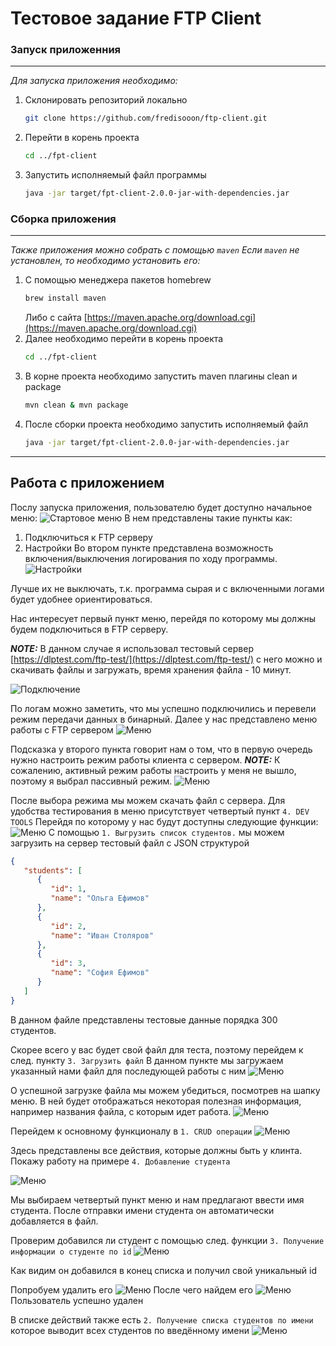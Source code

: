 # Тестовое задание FTP Client


### Запуск приложенния
----

_Для запуска приложения необходимо:_
1. Склонировать репозиторий локально
    ```sh
    git clone https://github.com/fredisooon/ftp-client.git
    ```
2. Перейти в корень проекта
    ```sh
    cd ../fpt-client
    ```
3. Запустить исполняемый файл программы
    ```sh
    java -jar target/fpt-client-2.0.0-jar-with-dependencies.jar
    ```


### Сборка приложения
----
_Также приложения можно собрать с помощью `maven` Если `maven` не установлен, то необходимо установить его:_
1. С помощью менеджера пакетов homebrew
    ```sh
    brew install maven
    ```
    Либо с сайта [https://maven.apache.org/download.cgi](https://maven.apache.org/download.cgi)
2. Далее необходимо перейти в корень проекта
    ```sh
    cd ../fpt-client
    ```
3. В корне проекта необходимо запустить maven плагины clean и package
    ```sh
    mvn clean & mvn package
    ```
4. После сборки проекта необходимо запустить исполняемый файл
    ```sh
    java -jar target/fpt-client-2.0.0-jar-with-dependencies.jar
    ```
----
## Работа с приложением
Послу запуска приложения, пользователю будет доступно начальное меню:
![Стартовое меню](/docs/images/img.png "Стартовое меню")
В нем представлены такие пункты как:
1) Подключиться к FTP серверу
2) Настройки
Во втором пункте представлена возможность включения/выключения логирования
по ходу программы.
![Настройки](/docs/images/img_1.png "Вкл/Выкл логов")

Лучше их не выключать, т.к. программа сырая и с включенными логами будет
удобнее ориентироваться.

Нас интересует первый пункт меню, перейдя по которому мы должны будем
подключиться в FTP серверу.

**_NOTE:_**
В данном случае я использовал тестовый сервер
[https://dlptest.com/ftp-test/](https://dlptest.com/ftp-test/)
с него можно и скачивать файлы и загружать, время хранения файла - 10 минут.

![Подключение](/docs/images/img_2.png "Подключение к серверу")

По логам можно заметить, что мы успешно подключились и перевели режим передачи
данных в бинарный.
Далее у нас представлено меню работы с FTP сервером
![Меню](/docs/images/img_3.png "Сервер меню")

Подсказка у второго пункта говорит нам о том, что в первую очередь нужно 
настроить режим работы клиента с сервером.
**_NOTE:_** К сожалению, активный режим работы настроить у меня не вышло, поэтому
я выбрал пассивный режим.
![Меню](/docs/images/img_4.png "Выбор режима")

После выбора режима мы можем скачать файл с сервера. Для удобства тестирования
в меню присутствует четвертый пункт `4. DEV TOOLS`
Перейдя по которому у нас будут доступны следующие функции:
![Меню](/docs/images/img_5.png "DEV tools")
С помощью `1. Выгрузить список студентов.` мы можем загрузить на сервер тестовый файл
с JSON структурой
```json
{
   "students": [
      {
         "id": 1,
         "name": "Ольга Ефимов"
      },
      {
         "id": 2,
         "name": "Иван Столяров"
      },
      {
         "id": 3,
         "name": "София Ефимов"
      }
   ]
}
```
В данном файле представлены тестовые данные порядка 300 студентов.

Скорее всего у вас будет свой файл для теста, поэтому перейдем к след. пункту
`3. Загрузить файл` 
В данном пункте мы загружаем указанный нами файл для последующей работы с ним
![Меню](/docs/images/img_6.png "Download file")

О успешной загрузке файла мы можем убедиться, посмотрев на шапку меню. В ней
будет отображаться некоторая полезная информация, например названия файла, с
которым идет работа.
![Меню](/docs/images/img_7.png "Menu bar")

Перейдем к основному функционалу в `1. CRUD операции`
![Меню](/docs/images/img_8.png "CRUD menu")

Здесь представлены все действия, которые должны быть у клинта.
Покажу работу на примере `4. Добавление студента`

![Меню](/docs/images/img_9.png "add user menu")

Мы выбираем четвертый пункт меню и нам предлагают ввести имя студента. После
отправки имени студента он автоматически добавляется в файл.

Проверим добавился ли студент с помощью след. функции `3. Получение информации о студенте по id`
![Меню](/docs/images/img_10.png "find user by id")

Как видим он добавился в конец списка и получил свой уникальный id

Попробуем удалить его
![Меню](/docs/images/img_11.png "delete user by id")
После чего найдем его
![Меню](/docs/images/img_12.png "find user by id")
Пользователь успешно удален

В списке действий также есть `2. Получение списка студентов по имени`
которое выводит всех студентов по введённому имени
![Меню](/docs/images/img_13.png "find user by id")
